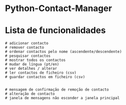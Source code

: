 # Python-Contact-Manager
# Lista de funcionalidades
    # adicionar contacto
    # remover contacto
    # ordenar contactos pelo nome (ascendente/descendente)
    # pesquisar contactos
    # mostrar todos os contactos
    # mudar de língua (pt/en)
    # ver detalhes / alterar
    # ler contactos de ficheiro (csv)
    # guardar contactos em ficheiro (csv)
    

    # mensagem de confirmação de remoção de contacto
    # alteração de contacto
    # janela de mensagens não esconder a janela principal